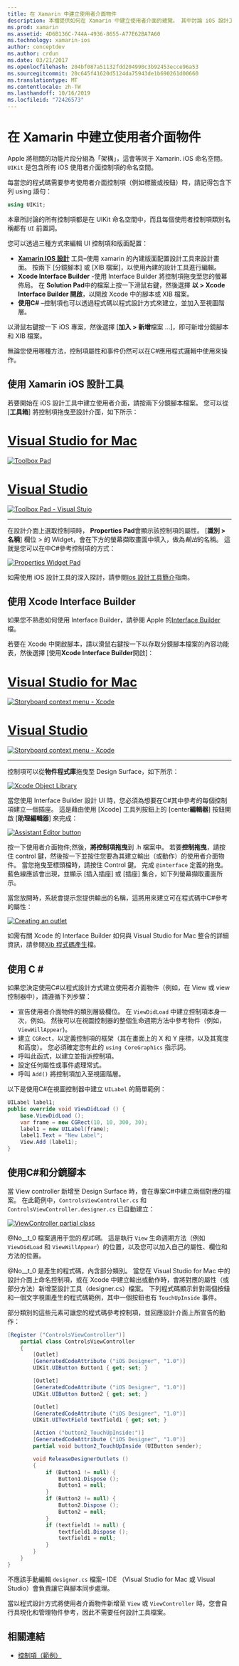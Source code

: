 ```yaml
---
title: 在 Xamarin 中建立使用者介面物件
description: 本檔提供如何在 Xamarin 中建立使用者介面的總覽。 其中討論 iOS 設計工具、Xcode Interface Builder、 C#和分鏡腳本。
ms.prod: xamarin
ms.assetid: 4D6B136C-744A-4936-8655-A77E62BA7A60
ms.technology: xamarin-ios
author: conceptdev
ms.author: crdun
ms.date: 03/21/2017
ms.openlocfilehash: 204bf087a51132fdd204990c3b92453ecce96a53
ms.sourcegitcommit: 20c645f41620d5124da75943de1b690261d00660
ms.translationtype: MT
ms.contentlocale: zh-TW
ms.lasthandoff: 10/16/2019
ms.locfileid: "72426573"
---
```

# <a name="creating-user-interface-objects-in-xamarinios"></a>在 Xamarin 中建立使用者介面物件

Apple 將相關的功能片段分組為「架構」，這會等同于 Xamarin. iOS 命名空間。 `UIKit` 是包含所有 iOS 使用者介面控制項的命名空間。

每當您的程式碼需要參考使用者介面控制項（例如標籤或按鈕）時，請記得包含下列 using 語句：

```csharp
using UIKit;
```

本章所討論的所有控制項都是在 UIKit 命名空間中，而且每個使用者控制項類別名稱都有 `UI` 前置詞。

您可以透過三種方式來編輯 UI 控制項和版面配置：

- **[Xamarin IOS 設計](~/ios/user-interface/designer/index.md)** 工具–使用 xamarin 的內建版面配置設計工具來設計畫面。 按兩下 [分鏡腳本] 或 [XIB 檔案]，以使用內建的設計工具進行編輯。
- **Xcode Interface Builder** -使用 Interface Builder 將控制項拖曳至您的螢幕佈局。 在  **Solution Pad**中的檔案上按一下滑鼠右鍵，然後選擇 **以 > Xcode Interface Builder 開啟**，以開啟 Xcode 中的腳本或 XIB 檔案。
- **使用C#**  –控制項也可以透過程式碼以程式設計方式來建立，並加入至視圖階層。

以滑鼠右鍵按一下 iOS 專案，然後選擇 [**加入 > 新增**檔案 ...]，即可新增分鏡腳本和 XIB 檔案。

無論您使用哪種方法，控制項屬性和事件仍然可以在C#應用程式邏輯中使用來操作。

## <a name="using-xamarin-ios-designer"></a>使用 Xamarin iOS 設計工具

若要開始在 iOS 設計工具中建立使用者介面，請按兩下分鏡腳本檔案。 您可以從 [**工具箱**] 將控制項拖曳至設計介面，如下所示：

# <a name="visual-studio-for-mactabmacos"></a>[Visual Studio for Mac](#tab/macos)

 [![](creating-ui-objects-images/image2b.png "Toolbox Pad")](creating-ui-objects-images/image2b.png#lightbox)

# <a name="visual-studiotabwindows"></a>[Visual Studio](#tab/windows)

 [![](creating-ui-objects-images/image2b-vs.png "Toolbox Pad - Visual Stuio")](creating-ui-objects-images/image2b.png#lightbox)

-----

在設計介面上選取控制項時， **Properties Pad**會顯示該控制項的屬性。 [**識別 > 名稱**] 欄位 > 的 Widget，會在下方的螢幕擷取畫面中填入，做為*輸出*的名稱。 這就是您可以在中C#參考控制項的方式：

 [![](creating-ui-objects-images/image3b.png "Properties Widget Pad")](creating-ui-objects-images/image3b.png#lightbox)

如需使用 iOS 設計工具的深入探討，請參閱[Ios 設計工具簡介](~/ios/user-interface/designer/introduction.md)指南。

## <a name="using-xcode-interface-builder"></a>使用 Xcode Interface Builder

如果您不熟悉如何使用 Interface Builder，請參閱 Apple 的[Interface Builder](https://developer.apple.com/xcode/interface-builder/)檔。

若要在 Xcode 中開啟腳本，請以滑鼠右鍵按一下以存取分鏡腳本檔案的內容功能表，然後選擇 [使用**Xcode Interface Builder**開啟]：

# <a name="visual-studio-for-mactabmacos"></a>[Visual Studio for Mac](#tab/macos)

 [![](creating-ui-objects-images/imagexcode.png "Storyboard context menu - Xcode")](creating-ui-objects-images/imagexcode.png#lightbox)

# <a name="visual-studiotabwindows"></a>[Visual Studio](#tab/windows)

[![](creating-ui-objects-images/imagexcode-vs.png "Storyboard context menu - Xcode")](creating-ui-objects-images/imagexcode-vs.png#lightbox)

-----

控制項可以從**物件程式庫**拖曳至 Design Surface，如下所示：

 [![](creating-ui-objects-images/image5a.png "Xcode Object Library")](creating-ui-objects-images/image5a.png#lightbox)

當您使用 Interface Builder 設計 UI 時，您必須為想要在C#其中參考的每個控制項建立一個插座。 這是藉由使用 [Xcode] 工具列按鈕上的 [center**編輯器**] 按鈕開啟 [**助理編輯器**] 來完成：

 [![](creating-ui-objects-images/image6a.png "Assistant Editor button")](creating-ui-objects-images/image6a.png#lightbox)

按一下使用者介面物件;然後，**將控制項拖曳**到 .h 檔案中。 若要**控制拖曳**，請按住 control 鍵，然後按一下並按住您要為其建立輸出（或動作）的使用者介面物件。 當您拖曳至標頭檔時，請按住 Control 鍵。 完成 `@interface` 定義的拖曳。 藍色線應該會出現，並顯示 [插入插座] 或 [插座] 集合，如下列螢幕擷取畫面所示。

當您放開時，系統會提示您提供輸出的名稱，這將用來建立可在程式碼中C#參考的屬性：

 [![](creating-ui-objects-images/image8a.png "Creating an outlet")](creating-ui-objects-images/image8a.png#lightbox)

如需有關 Xcode 的 Interface Builder 如何與 Visual Studio for Mac 整合的詳細資訊，請參閱[Xib 程式碼產生](~/ios/internals/xib-code-generation.md#generated)檔。

## <a name="using-c"></a>使用 C \#

如果您決定使用C#以程式設計方式建立使用者介面物件（例如，在 View 或 view 控制器中），請遵循下列步驟：

- 宣告使用者介面物件的類別層級欄位。 在 `ViewDidLoad` 中建立控制項本身一次，例如。 然後可以在視圖控制器的整個生命週期方法中參考物件（例如，
`ViewWillAppear`)。
- 建立 `CGRect`，以定義控制項的框架（其在畫面上的 X 和 Y 座標，以及其寬度和高度）。 您必須確定您有此的 `using CoreGraphics` 指示詞。
- 呼叫此函式，以建立並指派控制項。
- 設定任何屬性或事件處理常式。
- 呼叫 `Add()` 將控制項加入至視圖階層。

以下是使用C#在視圖控制器中建立 `UILabel` 的簡單範例：

```csharp
UILabel label1;
public override void ViewDidLoad () {
    base.ViewDidLoad ();
    var frame = new CGRect(10, 10, 300, 30);
    label1 = new UILabel(frame);
    label1.Text = "New Label";
    View.Add (label1);
}
```

<a name="partial_classes" />

## <a name="using-c-and-storyboards"></a>使用C#和分鏡腳本

當 View controller 新增至 Design Surface 時，會在專案C#中建立兩個對應的檔案。 在此範例中，`ControlsViewController.cs` 和 `ControlsViewController.designer.cs` 已自動建立：

 [![](creating-ui-objects-images/image9b.png "ViewController partial class")](creating-ui-objects-images/image9b.png#lightbox)

@No__t_0 檔案適用于您的*程式碼*。 這是執行 `View` 生命週期方法（例如 `ViewDidLoad` 和 `ViewWillAppear`）的位置，以及您可以加入自己的屬性、欄位和方法的位置。

@No__t_0 是產生的程式碼，內含部分類別。 當您在 Visual Studio for Mac 中的設計介面上命名控制項，或在 Xcode 中建立輸出或動作時，會將對應的屬性（或部分方法）新增至設計工具（designer.cs）檔案。 下列程式碼顯示針對兩個按鈕和一個文字視圖產生的程式碼範例，其中一個按鈕也有 `TouchUpInside` 事件。

部分類別的這些元素可讓您的程式碼參考控制項，並回應設計介面上所宣告的動作：

```csharp
[Register ("ControlsViewController")]
    partial class ControlsViewController
    {
        [Outlet]
        [GeneratedCodeAttribute ("iOS Designer", "1.0")]
        UIKit.UIButton Button1 { get; set; }

        [Outlet]
        [GeneratedCodeAttribute ("iOS Designer", "1.0")]
        UIKit.UIButton Button2 { get; set; }

        [Outlet]
        [GeneratedCodeAttribute ("iOS Designer", "1.0")]
        UIKit.UITextField textfield1 { get; set; }

        [Action ("button2_TouchUpInside:")]
        [GeneratedCodeAttribute ("iOS Designer", "1.0")]
        partial void button2_TouchUpInside (UIButton sender);

        void ReleaseDesignerOutlets ()
        {
            if (Button1 != null) {
                Button1.Dispose ();
                Button1 = null;
            }
            if (Button2 != null) {
                Button2.Dispose ();
                Button2 = null;
            }
            if (textfield1 != null) {
                textfield1.Dispose ();
                textfield1 = null;
            }
        }
    }
}
```

不應該手動編輯 `designer.cs` 檔案– IDE （Visual Studio for Mac 或 Visual Studio）會負責讓它與腳本同步處理。

當以程式設計方式將使用者介面物件新增至 `View` 或 `ViewController` 時，您會自行具現化和管理物件參考，因此不需要任何設計工具檔案。

## <a name="related-links"></a>相關連結

- [控制項（範例）](https://docs.microsoft.com/samples/xamarin/ios-samples/controls)
